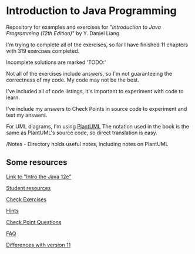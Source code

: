 # Introduction to Java Programming

Repository for examples and exercises for "*Introduction to Java Programming (12th Edition)*" by Y. Daniel Liang

I'm trying to complete all of the exercises, so far I have finished 11 chapters with 319 exercises completed.

Incomplete solutions are marked 'TODO:'

Not all of the exercises include answers, so I'm not guaranteeing the correctness of my code. My code may not be the best.

I've included all of code listings, it's important to experiment with code to learn.

I've include my answers to Check Points in source code to experiment and test my answers.

For UML diagrams, I'm using [PlantUML](https://plantuml.com/)
The notation used in the book is the same as PlantUML's source code, so direct translation is easy.

/Notes - Directory holds useful notes, including notes on PlantUML

## Some resources

[Link to "Intro the Java 12e"](https://www.pearson.com/us/higher-education/program/Liang-Introduction-to-Java-Programming-and-Data-Structures-Comprehensive-Version-Plus-My-Lab-Programming-with-Pearson-e-Text-Access-Card-Package-12th-Edition/PGM2741922.html)

[Student resources](https://media.pearsoncmg.com/ph/esm/ecs_liang_ijp_12/cw/)

[Check Exercises](https://liveexample.pearsoncmg.com/CheckExercise/faces/CheckExercise.xhtml)

[Hints](https://liveexample.pearsoncmg.com/javarevel2e.html)

[Check Point Questions](https://media.pearsoncmg.com/ph/esm/ecs_liang_ijp_12/cw/#checkpoints)

[FAQ](https://liveexample.pearsoncmg.com/faq.html)

[Differences with version 11](https://yongdanielliang.github.io/correlationjava12e.html)
